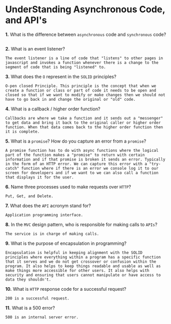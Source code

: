 # UnderStanding Asynchronous Code, and API's

**1.** What is the difference between `asynchronous` code and `synchronous` code?
<!-- enter you answer in the space below -->
```

```
**2.** What is an event listener?
<!-- enter you answer in the space below -->
```
The event listener is a line of code that "listens" to other pages in javascript and invokes a function whenever there is a change to the segment of code that is being "listened" to.
```
**3.** What does the `O` represent in the `SOLID` principles?
<!-- enter you answer in the space below -->
```
O-pen closed Principle. This principle is the concept that when we create a function or class or part of code it needs to be open and closed so that if we want to modify or make changes then we should not have to go back in and change the original or "old" code.
```
**4.** What is a callback / higher order function?
<!-- enter you answer in the space below -->
```
Callbacks are where we take a function and it sends out a "messenger" to get data and bring it back to the original caller or higher order function. When that data comes back to the higher order function then it is complete.
```
**5.** What is a `promise`? How do you capture an error from a `promise`?
<!-- enter you answer in the space below -->
```
A promise function has to do with async functions where the logical part of the function makes a "promise" to return with certain information and if that promise is broken it sends an error. Typically in the form of an HTTP error. We can capture this error with a "try-catch" function where if there is an error we console log it to our screen for developers and if we want to we can also call a function that displays it for the user.
```
**6.** Name three processes used to make requests over `HTTP`?
<!-- enter you answer in the space below -->
```
Put, Get, and Delete.
```
**7.** What does the `API` acronym stand for?
<!-- enter you answer in the space below -->
```
Application programming interface.
```
**8.** In the `MVC` design pattern, who is responsible for making calls to `APIs`?
<!-- enter you answer in the space below -->
```
The service is in charge of making calls.
```
**9.** What is the purpose of encapsulation in programming?
<!-- enter you answer in the space below -->
```
Encapsulation is helpful in keeping alignment with the SOLID principles where everything within a program has a specific function that it serves and we do not get crossover or confusion within the program. It also helps to keep things readable and usable as well as make things more accessible for other users. It also helps with security and ensuring that users cannot manipulate or have access to data they shouldn't.
```
**10.** What is `HTTP` response code for a successful request?
<!-- enter you answer in the space below -->
```
200 is a successful request.
```
**11.** What is a 500 error?
<!-- enter you answer in the space below -->
```
500 is an internal server error.
```
